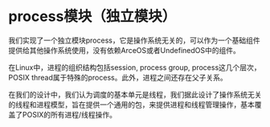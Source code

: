 # process模块（独立模块）

我们实现了一个独立模块process，它是操作系统无关的，可以作为一个基础组件提供给其他操作系统使用，没有依赖ArceOS或者UndefinedOS中的组件。

在Linux中，进程的组织结构包括session, process group, process这几个层次，POSIX thread属于特殊的process。此外，进程之间还存在父子关系。

在我们的设计中，我们认为调度的基本单元是线程，我们据此设计了操作系统无关的线程和进程模型，旨在提供一个通用的包，来提供进程和线程管理操作，基本覆盖了POSIX的所有进程/线程操作。
